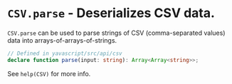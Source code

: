 # `CSV.parse` - Deserializes CSV data.

`CSV.parse` can be used to parse strings of CSV (comma-separated values) data into arrays-of-arrays-of-strings.

```ts
// Defined in yavascript/src/api/csv
declare function parse(input: string): Array<Array<string>>;
```

See `help(CSV)` for more info.
